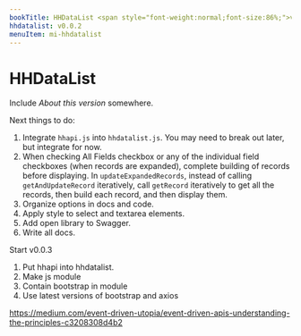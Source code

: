 ```yaml
---
bookTitle: HHDataList <span style="font-weight:normal;font-size:86%;">v0.0.2</span>
hhdatalist: v0.0.2
menuItem: mi-hhdatalist
---
```


# HHDataList

Include *About this version* somewhere.

Next things to do:

1. Integrate `hhapi.js` into `hhdatalist.js`. You may need to break out later, but integrate for now. 
1. When checking All Fields checkbox or any of the individual field checkboxes  (when records are expanded), complete building of records before displaying. In `updateExpandedRecords`, instead of calling `getAndUpdateRecord` iteratively, call `getRecord` iteratively to get all the records, then build each record, and then display them.
1. Organize options in docs and code.
1. Apply style to select and textarea elements.
1. Add open library to Swagger.
1. Write all docs.

Start v0.0.3
1. Put hhapi into hhdatalist.
1. Make js module
1. Contain bootstrap in module
1. Use latest versions of bootstrap and axios

https://medium.com/event-driven-utopia/event-driven-apis-understanding-the-principles-c3208308d4b2

